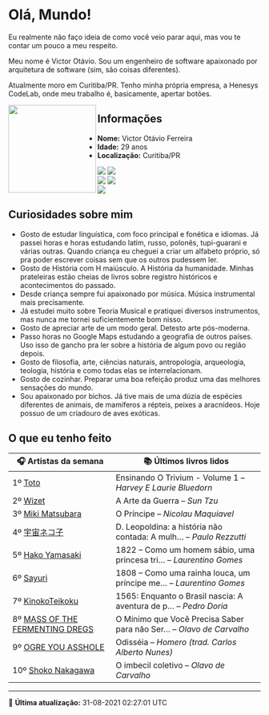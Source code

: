# Olá, Mundo!

Eu realmente não faço ideia de como você veio parar aqui, mas vou te contar um pouco a meu respeito.

Meu nome é Victor Otávio. Sou um engenheiro de software apaixonado por arquitetura de software (sim, são coisas diferentes).

Atualmente moro em Curitiba/PR. Tenho minha própria empresa, a Henesys CodeLab, onde meu trabalho é, basicamente, apertar botões.

<img align="left" src="https://github.com/vctrtvfrrr/vctrtvfrrr/raw/master/octocat.png" alt="" width="175" />

## Informações

- **Nome:** Victor Otávio Ferreira
- **Idade:** 29 anos
- **Localização:** Curitiba/PR

[![](https://img.shields.io/badge/LinkedIn-victorotavio-blue)](https://www.linkedin.com/in/victorotavio/) [![](https://img.shields.io/badge/Twitter-@vctrtvfrrr-blue)](https://twitter.com/vctrtvfrrr)  
[![](https://img.shields.io/badge/GitHub-vctrtvfrrr-24292e)](https://github.com/vctrtvfrrr) [![](https://img.shields.io/badge/GitLab-vctrtvfrrr-ec5d16)](https://gitlab.com/vctrtvfrrr)  
[![](https://img.shields.io/badge/Email-victor@otavioferreira.com.br-red)](mailto:victor@otavioferreira.com.br)  

## Curiosidades sobre mim

-   Gosto de estudar linguística, com foco principal e fonética e idiomas. Já passei horas e horas estudando latim, russo, polonês, tupi-guarani e várias outras. Quando criança eu cheguei a criar um alfabeto próprio, só pra poder escrever coisas sem que os outros pudessem ler.
-   Gosto de História com H maiúsculo. A História da humanidade. Minhas prateleiras estão cheias de livros sobre registro históricos e acontecimentos do passado.
-   Desde criança sempre fui apaixonado por música. Música instrumental mais precisamente.
-   Já estudei muito sobre Teoria Musical e pratiquei diversos instrumentos, mas nunca me tornei suficientemente bom nisso.
-   Gosto de apreciar arte de um modo geral. Detesto arte pós-moderna.
-   Passo horas no Google Maps estudando a geografia de outros países. Uso isso de gancho pra ler sobre a história de algum povo ou região depois.
-   Gosto de filosofia, arte, ciências naturais, antropologia, arqueologia, teologia, história e como todas elas se interrelacionam.
-   Gosto de cozinhar. Preparar uma boa refeição produz uma das melhores sensações do mundo.
-   Sou apaixonado por bichos. Já tive mais de uma dúzia de espécies diferentes de animais, de mamiferos a répteis, peixes a aracnídeos. Hoje possuo de um criadouro de aves exóticas.


## O que eu tenho feito

|                                   🎧 Artistas da semana                                   |                      📚 Últimos livros lidos                      |
|-------------------------------------------------------------------------------------------|-------------------------------------------------------------------|
| 1º [Toto](https://www.last.fm/music/Toto)                                                 | Ensinando O Trivium - Volume 1	–	_Harvey E Laurie Bluedorn_         |
| 2º [Wizet](https://www.last.fm/music/Wizet)                                               | A Arte da Guerra	–	_Sun Tzu_                                        |
| 3º [Miki Matsubara](https://www.last.fm/music/Miki+Matsubara)                             | O Príncipe	–	_Nicolau Maquiavel_                                    |
| 4º [宇宙ネコ子](https://www.last.fm/music/%E5%AE%87%E5%AE%99%E3%83%8D%E3%82%B3%E5%AD%90)  | D. Leopoldina: a história não contada: A mulh…	–	_Paulo Rezzutti_   |
| 5º [Hako Yamasaki](https://www.last.fm/music/Hako+Yamasaki)                               | 1822 – Como um homem sábio, uma princesa tri…	–	_Laurentino Gomes_  |
| 6º [Sayuri](https://www.last.fm/music/Sayuri)                                             | 1808 – Como uma rainha louca, um príncipe me…	–	_Laurentino Gomes_  |
| 7º [KinokoTeikoku](https://www.last.fm/music/KinokoTeikoku)                               | 1565: Enquanto o Brasil nascia: A aventura de p…	–	_Pedro Doria_    |
| 8º [MASS OF THE FERMENTING DREGS](https://www.last.fm/music/MASS+OF+THE+FERMENTING+DREGS) | O Mínimo que Você Precisa Saber para não Ser…	–	_Olavo de Carvalho_ |
| 9º [OGRE YOU ASSHOLE](https://www.last.fm/music/OGRE+YOU+ASSHOLE)                         | Odisséia	–	_Homero (trad. Carlos Alberto Nunes)_                    |
| 10º [Shoko Nakagawa](https://www.last.fm/music/Shoko+Nakagawa)                            | O imbecil coletivo	–	_Olavo de Carvalho_                            |


---

🚀 **Última atualização:** 31-08-2021 02:27:01 UTC